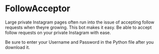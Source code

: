 # FollowAcceptor
Large private Instagram pages often run into the issue of accepting follow requests when theyre growing.
This bot makes it easy.
Be able to accept follow requests on your private Instagram with ease.

Be sure to enter your Username and Password in the Python file after you download it.

